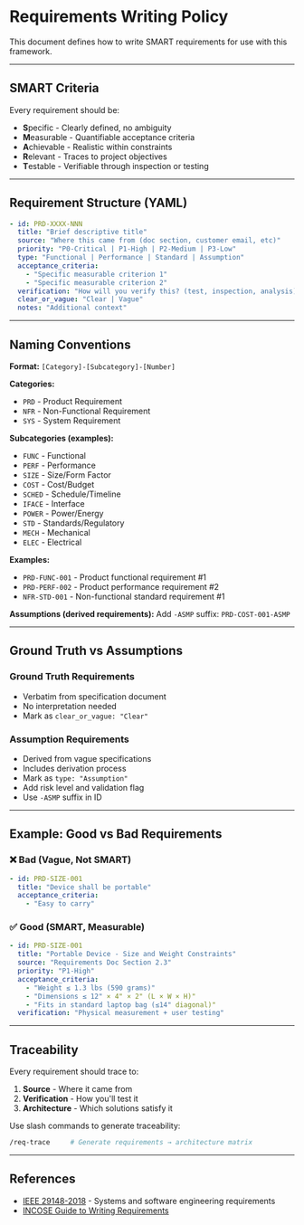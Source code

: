 # Requirements Writing Policy

This document defines how to write SMART requirements for use with this framework.

---

## SMART Criteria

Every requirement should be:

- **S**pecific - Clearly defined, no ambiguity
- **M**easurable - Quantifiable acceptance criteria
- **A**chievable - Realistic within constraints
- **R**elevant - Traces to project objectives
- **T**estable - Verifiable through inspection or testing

---

## Requirement Structure (YAML)

```yaml
- id: PRD-XXXX-NNN
  title: "Brief descriptive title"
  source: "Where this came from (doc section, customer email, etc)"
  priority: "P0-Critical | P1-High | P2-Medium | P3-Low"
  type: "Functional | Performance | Standard | Assumption"
  acceptance_criteria:
    - "Specific measurable criterion 1"
    - "Specific measurable criterion 2"
  verification: "How will you verify this? (test, inspection, analysis)"
  clear_or_vague: "Clear | Vague"
  notes: "Additional context"
```

---

## Naming Conventions

**Format:** `[Category]-[Subcategory]-[Number]`

**Categories:**
- `PRD` - Product Requirement
- `NFR` - Non-Functional Requirement
- `SYS` - System Requirement

**Subcategories (examples):**
- `FUNC` - Functional
- `PERF` - Performance
- `SIZE` - Size/Form Factor
- `COST` - Cost/Budget
- `SCHED` - Schedule/Timeline
- `IFACE` - Interface
- `POWER` - Power/Energy
- `STD` - Standards/Regulatory
- `MECH` - Mechanical
- `ELEC` - Electrical

**Examples:**
- `PRD-FUNC-001` - Product functional requirement #1
- `PRD-PERF-002` - Product performance requirement #2
- `NFR-STD-001` - Non-functional standard requirement #1

**Assumptions (derived requirements):**
Add `-ASMP` suffix: `PRD-COST-001-ASMP`

---

## Ground Truth vs Assumptions

### Ground Truth Requirements
- Verbatim from specification document
- No interpretation needed
- Mark as `clear_or_vague: "Clear"`

### Assumption Requirements
- Derived from vague specifications
- Includes derivation process
- Mark as `type: "Assumption"`
- Add risk level and validation flag
- Use `-ASMP` suffix in ID

---

## Example: Good vs Bad Requirements

### ❌ Bad (Vague, Not SMART)
```yaml
- id: PRD-SIZE-001
  title: "Device shall be portable"
  acceptance_criteria:
    - "Easy to carry"
```

### ✅ Good (SMART, Measurable)
```yaml
- id: PRD-SIZE-001
  title: "Portable Device - Size and Weight Constraints"
  source: "Requirements Doc Section 2.3"
  priority: "P1-High"
  acceptance_criteria:
    - "Weight ≤ 1.3 lbs (590 grams)"
    - "Dimensions ≤ 12" × 4" × 2" (L × W × H)"
    - "Fits in standard laptop bag (≤14" diagonal)"
  verification: "Physical measurement + user testing"
```

---

## Traceability

Every requirement should trace to:
1. **Source** - Where it came from
2. **Verification** - How you'll test it
3. **Architecture** - Which solutions satisfy it

Use slash commands to generate traceability:
```bash
/req-trace     # Generate requirements → architecture matrix
```

---

## References

- [IEEE 29148-2018](https://ieeexplore.ieee.org/document/8559686) - Systems and software engineering requirements
- [INCOSE Guide to Writing Requirements](https://www.incose.org/)
